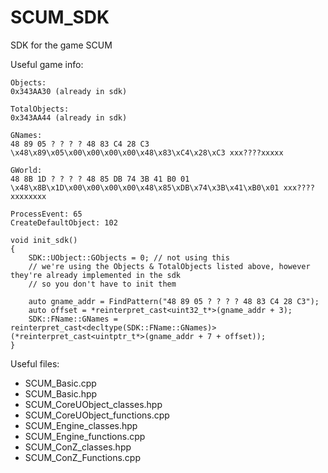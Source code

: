 # SCUM_SDK
SDK for the game SCUM

Useful game info:
```
Objects:
0x343AA30 (already in sdk)

TotalObjects: 
0x343AA44 (already in sdk)

GNames:
48 89 05 ? ? ? ? 48 83 C4 28 C3
\x48\x89\x05\x00\x00\x00\x00\x48\x83\xC4\x28\xC3 xxx????xxxxx

GWorld:
48 8B 1D ? ? ? ? 48 85 DB 74 3B 41 B0 01
\x48\x8B\x1D\x00\x00\x00\x00\x48\x85\xDB\x74\x3B\x41\xB0\x01 xxx????xxxxxxxx

ProcessEvent: 65
CreateDefaultObject: 102

void init_sdk()
{
	SDK::UObject::GObjects = 0; // not using this
	// we're using the Objects & TotalObjects listed above, however they're already implemented in the sdk
	// so you don't have to init them

	auto gname_addr = FindPattern("48 89 05 ? ? ? ? 48 83 C4 28 C3");
	auto offset = *reinterpret_cast<uint32_t*>(gname_addr + 3);
	SDK::FName::GNames = reinterpret_cast<decltype(SDK::FName::GNames)>(*reinterpret_cast<uintptr_t*>(gname_addr + 7 + offset));
}
```

Useful files:
- SCUM_Basic.cpp
- SCUM_Basic.hpp
- SCUM_CoreUObject_classes.hpp
- SCUM_CoreUObject_functions.cpp
- SCUM_Engine_classes.hpp
- SCUM_Engine_functions.cpp
- SCUM_ConZ_classes.hpp
- SCUM_ConZ_Functions.cpp
